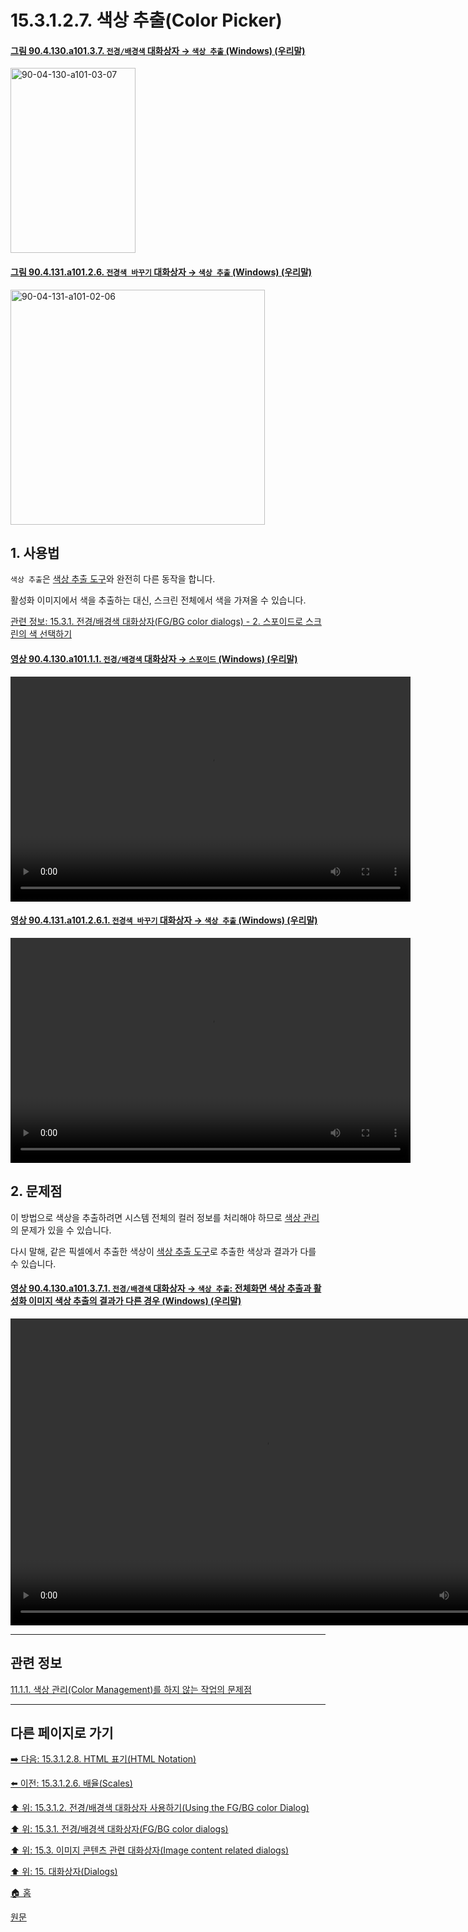 # 15.3.1.2.7. 색상 추출(Color Picker)

<a id="90-04-130-a101-03-07"></a>

#### [그림 90.4.130.a101.3.7. `전경/배경색` 대화상자 → `색상 추출` (Windows) (우리말)](./90-04-0130-fg_bg_color.md#90-04-130-a101-03-07)
<img width="200" height="296" alt="90-04-130-a101-03-07" src="https://github.com/wonder13662/gimp/assets/15767104/2b2a26c2-b696-4b6f-9c01-17ca0483422c" />

<a id="90-04-131-a101-02-06"></a>

#### [그림 90.4.131.a101.2.6. `전경색 바꾸기` 대화상자 → `색상 추출` (Windows) (우리말)](./90-04-0131-change_foreground_color.md#90-04-131-a101-02-06)
<img width="407" height="376" alt="90-04-131-a101-02-06" src="https://github.com/wonder13662/gimp/assets/15767104/3a6af34d-8dd1-42a3-9b53-e7dad5f2f022" />

<a id="15-03-01-02-07-s1"></a>

## 1. 사용법
`색상 추출`은 [색상 추출 도구](./14-05-03-00-color_picker.md)와 완전히 다른 동작을 합니다.

활성화 이미지에서 색을 추출하는 대신, 스크린 전체에서 색을 가져올 수 있습니다.

[관련 정보: 15.3.1. 전경/배경색 대화상자(FG/BG color dialogs) - 2. 스포이드로 스크린의 색 선택하기](./15-03-01-00-fg-bg-color-dialogs.md#15-03-01-s2)

<a id="90-04-130-a101-01-01"></a>

#### [영상 90.4.130.a101.1.1. `전경/배경색` 대화상자 → `스포이드` (Windows) (우리말)](./90-04-0130-fg_bg_color.md#90-04-130-a101-01-01)
<video controls="controls" width="640" height="360" src="https://github.com/wonder13662/gimp/assets/15767104/0293d27b-f217-47dd-badf-f8c0b1970d09"></video>

<a id="90-04-131-a101-02-06-01"></a>

#### [영상 90.4.131.a101.2.6.1. `전경색 바꾸기` 대화상자 → `색상 추출` (Windows) (우리말)](./90-04-0131-change_foreground_color.md#90-04-131-a101-02-06-01)
<video controls="controls" width="640" height="360" src="https://github.com/wonder13662/gimp/assets/15767104/60ca3275-9abd-44a8-85a9-a2e672d82813"></video>

<a id="15-03-01-02-07-s2"></a>

## 2. 문제점
이 방법으로 색상을 추출하려면 시스템 전체의 컬러 정보를 처리해야 하므로 [색상 관리](./19-glossaryx-color_management.md)의 문제가 있을 수 있습니다.

다시 말해, 같은 픽셀에서 추출한 색상이 [색상 추출 도구](./14-05-03-00-color_picker.md)로 추출한 색상과 결과가 다를 수 있습니다.

<a id="90-04-130-a101-03-07-01"></a>

#### [영상 90.4.130.a101.3.7.1. `전경/배경색` 대화상자 → `색상 추출`: 전체화면 색상 추출과 활성화 이미지 색상 추출의 결과가 다른 경우 (Windows) (우리말)](./90-04-0130-fg_bg_color.md#90-04-130-a101-03-07-01)
<video controls="controls" width="814" height="491" src="https://github.com/wonder13662/gimp/assets/15767104/e2c9dd59-5206-4f48-bb9f-a2c26134c538"></video>

***

## 관련 정보

[11.1.1. 색상 관리(Color Management)를 하지 않는 작업의 문제점](./11-01-01-problems_of_a_non_color_managed_workflow.md)

***

## 다른 페이지로 가기

[➡️ 다음: 15.3.1.2.8. HTML 표기(HTML Notation)](./15-03-01-02-08-html_notation.md)

[⬅️ 이전: 15.3.1.2.6. 배율(Scales)](./15-03-01-02-06-scales.md)

[⬆️ 위: 15.3.1.2. 전경/배경색 대화상자 사용하기(Using the FG/BG color Dialog)](./15-03-01-02-00-using_the_fg_bg_color_dialog.md)

[⬆️ 위: 15.3.1. 전경/배경색 대화상자(FG/BG color dialogs)](./15-03-01-00-fg-bg-color-dialogs.md)

[⬆️ 위: 15.3. 이미지 콘텐츠 관련 대화상자(Image content related dialogs)](./15-03-00-image-content-related-dialogs.md)

[⬆️ 위: 15. 대화상자(Dialogs)](./15-00-dialogs.md)

[🏠 홈](./00-home.md)

[원문](https://docs.gimp.org/2.10/ko/gimp-dialogs-content.html#gimp-colorselector-picker)